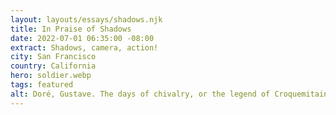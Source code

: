 ```yaml
---
layout: layouts/essays/shadows.njk
title: In Praise of Shadows
date: 2022-07-01 06:35:00 -08:00
extract: Shadows, camera, action!
city: San Francisco
country: California
hero: soldier.webp
tags: featured
alt: Doré, Gustave. The days of chivalry, or the legend of Croquemitaine. A man wearing a suit of armor stands facing a towering and spectral figure holding a candle as other similar figures are leaving the scene in the background.
---
```


